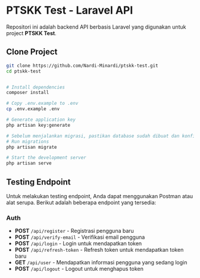 # PTSKK Test - Laravel API

Repositori ini adalah backend API berbasis Laravel yang digunakan untuk project **PTSKK Test**.

## Clone Project

```bash
git clone https://github.com/Nardi-Minardi/ptskk-test.git
cd ptskk-test


# Install dependencies
composer install

# Copy .env.example to .env
cp .env.example .env

# Generate application key
php artisan key:generate

# Sebelum menjalankan migrasi, pastikan database sudah dibuat dan konfigurasi pada file .env sudah benar.
# Run migrations
php artisan migrate

# Start the development server
php artisan serve
```
## Testing Endpoint
Untuk melakukan testing endpoint, Anda dapat menggunakan Postman atau alat serupa. Berikut adalah beberapa endpoint yang tersedia:
### Auth
- **POST** `/api/register` - Registrasi pengguna baru
- **POST** `/api/verify-email` - Verifikasi email pengguna
- **POST** `/api/login` - Login untuk mendapatkan token
- **POST** `/api/refresh-token` - Refresh token untuk mendapatkan token baru
- **GET** `/api/user` - Mendapatkan informasi pengguna yang sedang login
- **POST** `/api/logout` - Logout untuk menghapus token
